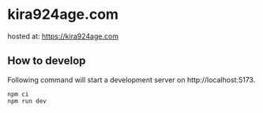 # kira924age.com

hosted at: https://kira924age.com

## How to develop

Following command will start a development server on http://localhost:5173.

```
npm ci
npm run dev
```

